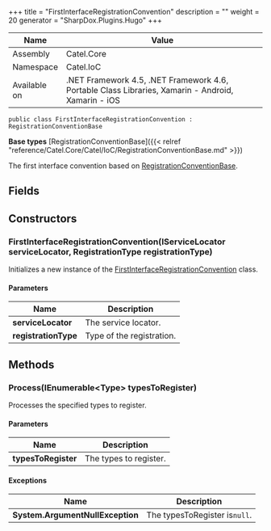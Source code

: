 

+++
title = "FirstInterfaceRegistrationConvention" 
description = ""
weight = 20
generator = "SharpDox.Plugins.Hugo"
+++

Name|Value
---|---
Assembly|Catel.Core
Namespace|Catel.IoC
Available on|.NET Framework 4.5, .NET Framework 4.6, Portable Class Libraries, Xamarin - Android, Xamarin - iOS

```
public class FirstInterfaceRegistrationConvention : RegistrationConventionBase
```

**Base types**
[RegistrationConventionBase]({{< relref "reference/Catel.Core/Catel/IoC/RegistrationConventionBase.md" >}})

The first interface convention based on [RegistrationConventionBase](#).

## Fields

## Constructors

### FirstInterfaceRegistrationConvention(IServiceLocator serviceLocator, RegistrationType registrationType)

Initializes a new instance of the [FirstInterfaceRegistrationConvention](#) class.

#### Parameters

Name|Description
---|---
**serviceLocator**|The service locator.
**registrationType**|Type of the registration.

## Methods

### Process(IEnumerable&lt;Type&gt; typesToRegister)

Processes the specified types to register.

#### Parameters

Name|Description
---|---
**typesToRegister**|The types to register.

#### Exceptions

Name|Description
---|---
**System.ArgumentNullException**|The typesToRegister is`null`.

